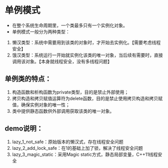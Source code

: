 # 单例模式
- 在整个系统生命周期里，一个类最多只有一个实例化对象。
- 单例模式一般分为两种类型：
1. 懒汉类型：系统中需要用到该类的对象时，才开始去实例化。【需要考虑线程安全】
2. 饿汉类型：系统运行一开始就实例化该类的唯一对象，当后续有需要时，直接调用该对象。【本身就线程安全，没有多线程问题】

## 单例类的特点：
1. 构造函数和析构函数为private类型，目的是禁止外部使用；
2. 拷贝构造和拷贝赋值运算符为delete函数，目的是禁止使用拷贝构造和拷贝赋值，确保实例对象的唯一性；
3. 类中提供静态函数供外部调用获取该类的唯一对象。

## demo说明：
1. lazy_1_not_safe：原始版本的懒汉式，存在线程安全问题
2. lazy_2_add_lock_safe：在1的基础上加了锁，解决了线程安全问题
3. lazy_3_magic_static：采用Magic static方式，静态局部变量，C++11线程安全
